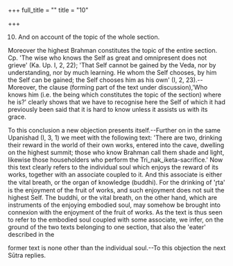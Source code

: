 +++
full_title = ""
title = "10"

+++


10. And on account of the topic of the whole section.

Moreover the highest Brahman constitutes the topic of the entire section. Cp. 'The wise who knows the Self as great and omnipresent does not grieve' (Ka. Up. I, 2, 22); 'That Self cannot be gained by the Veda, nor by understanding, nor by much learning. He whom the Self chooses, by him the Self can be gained; the Self chooses him as his own' (I, 2, 23).--Moreover, the clause (forming part of the text under discussion),'Who knows him (i.e. the being which constitutes the topic of the section) where he is?' clearly shows that we have to recognise here the Self of which it had previously been said that it is hard to know unless it assists us with its grace.

To this conclusion a new objection presents itself.--Further on in the same Upanishad (I, 3, 1) we meet with the following text: 'There are two, drinking their reward in the world of their own works, entered into the cave, dwelling on the highest summit; those who know Brahman call them shade and light, likewise those householders who perform the Tri_nak_iketa-sacrifice.' Now this text clearly refers to the individual soul which enjoys the reward of its works, together with an associate coupled to it. And this associate is either the vital breath, or the organ of knowledge (buddhi). For the drinking of 'r̥ta' is the enjoyment of the fruit of works, and such enjoyment does not suit the highest Self. The buddhi, or the vital breath, on the other hand, which are instruments of the enjoying embodied soul, may somehow be brought into connexion with the enjoyment of the fruit of works. As the text is thus seen to refer to the embodied soul coupled with some associate, we infer, on the ground of the two texts belonging to one section, that also the 'eater' described in the

former text is none other than the individual soul.--To this objection the next Sūtra replies.

